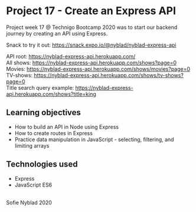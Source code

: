 
# Project 17 - Create an Express API

Project week 17 @ Technigo Bootcamp 2020 was to start our backend journey by creating an API using Express. <br>

Snack to try it out: https://snack.expo.io/@nyblad/nyblad-express-api <br>

API root: https://nyblad-express-api.herokuapp.com/ <br>
All shows: https://nyblad-express-api.herokuapp.com/shows?page=0 <br>
Movies: https://nyblad-express-api.herokuapp.com/shows/movies?page=0 <br>
TV-shows: https://nyblad-express-api.herokuapp.com/shows/tv-shows?page=0 <br>
Title search query example: https://nyblad-express-api.herokuapp.com/shows?title=king <br>


## Learning objectives

* How to build an API in Node using Express <br>
* How to create routes in Express <br>
* Practice data manipulation in JavaScript - selecting, filtering, and limiting arrays <br>

## Technologies used

* Express <br>
* JavaScript ES6 <br>

<br>
Sofie Nyblad 2020
